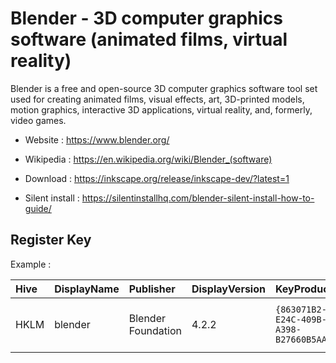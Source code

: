 # Blender - 3D computer graphics software (animated films, virtual reality)

Blender is a free and open-source 3D computer graphics software tool
set used for creating animated films, visual effects, art, 3D-printed
models, motion graphics, interactive 3D applications, virtual reality,
and, formerly, video games. 

* Website : https://www.blender.org/
* Wikipedia : https://en.wikipedia.org/wiki/Blender_(software)

* Download : https://inkscape.org/release/inkscape-dev/?latest=1
* Silent install : https://silentinstallhq.com/blender-silent-install-how-to-guide/


## Register Key

Example :

 | Hive | DisplayName | Publisher | DisplayVersion | KeyProduct | UninstallExe |
 |:---- |:----------- |:--------- |:-------------- |:---------- |:------------ |
 | HKLM | blender | Blender Foundation | 4.2.2 | `{863071B2-E24C-409B-A398-B27660B5AA0A}` | `MsiExec.exe /I{863071B2-E24C-409B-A398-B27660B5AA0A}` |
